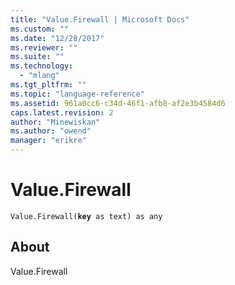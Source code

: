 ```yaml
---
title: "Value.Firewall | Microsoft Docs"
ms.custom: ""
ms.date: "12/28/2017"
ms.reviewer: ""
ms.suite: ""
ms.technology: 
  - "mlang"
ms.tgt_pltfrm: ""
ms.topic: "language-reference"
ms.assetid: 961a0cc6-c34d-46f1-afb8-af2e3b4584d6
caps.latest.revision: 2
author: "Minewiskan"
ms.author: "owend"
manager: "erikre"
---
```

# Value.Firewall
<code>Value.Firewall(**key** as text) as any</code>
## About
Value.Firewall

